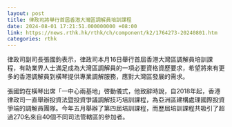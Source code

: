```yaml
---
layout: post
title: 律政司將舉行首屆香港大灣區調解員培訓課程
date: 2024-08-01 17:21:51.000000000 +08:00
link: https://news.rthk.hk/rthk/ch/component/k2/1764273-20240801.htm
categories: rthk
---
```


律政司副司長張國鈞表示，律政司本月16日舉行首屆香港大灣區調解員培訓課程，有助業界人士滿足成為大灣區調解員的一項必要資格資歷要求，希望將來有更多的香港調解員到橫琴提供專業調解服務，應對大灣區發展的需求。

張國鈞在橫琴出席「一中心兩基地」啓動儀式，他致辭時說，自2018年起，香港律政司一直舉辦投資法暨投資爭議調解技巧培訓課程，為亞洲區建構處理國際投資爭端的調解員團隊。今年五月舉辦了第四屆培訓課程，而歷屆培訓課程共吸引了超過270名來自40個不同司法管轄區的參加者。
